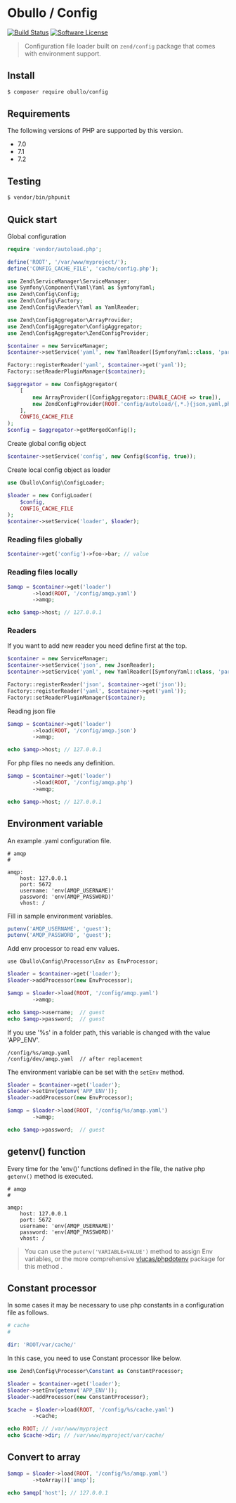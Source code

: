 
# Obullo / Config

[![Build Status](https://travis-ci.org/obullo/Config.svg?branch=master)](https://travis-ci.org/obullo/Config)
[![Software License](https://img.shields.io/badge/license-MIT-brightgreen.svg)](LICENSE.md)

> Configuration file loader built on `zend/config` package that comes with environment support.

## Install

``` bash
$ composer require obullo/config
```

## Requirements

The following versions of PHP are supported by this version.

* 7.0
* 7.1
* 7.2

## Testing

``` bash
$ vendor/bin/phpunit
```

## Quick start

Global configuration

```php
require 'vendor/autoload.php';

define('ROOT', '/var/www/myproject/');
define('CONFIG_CACHE_FILE', 'cache/config.php');

use Zend\ServiceManager\ServiceManager;
use Symfony\Component\Yaml\Yaml as SymfonyYaml;
use Zend\Config\Config;
use Zend\Config\Factory;
use Zend\Config\Reader\Yaml as YamlReader;

use Zend\ConfigAggregator\ArrayProvider;
use Zend\ConfigAggregator\ConfigAggregator;
use Zend\ConfigAggregator\ZendConfigProvider;

$container = new ServiceManager;
$container->setService('yaml', new YamlReader([SymfonyYaml::class, 'parse']));

Factory::registerReader('yaml', $container->get('yaml'));
Factory::setReaderPluginManager($container);

$aggregator = new ConfigAggregator(
    [
        new ArrayProvider([ConfigAggregator::ENABLE_CACHE => true]),
        new ZendConfigProvider(ROOT.'config/autoload/{,*.}{json,yaml,php}'),
    ],
    CONFIG_CACHE_FILE
);
$config = $aggregator->getMergedConfig();
```

Create global config object

```php
$container->setService('config', new Config($config, true));  
```

Create local config object as loader

```php
use Obullo\Config\ConfigLoader;

$loader = new ConfigLoader(
    $config,
    CONFIG_CACHE_FILE
);
$container->setService('loader', $loader);
```

### Reading files globally

```php
$container->get('config')->foo->bar; // value
```

### Reading files locally

```php
$amqp = $container->get('loader')
        ->load(ROOT, '/config/amqp.yaml')
        ->amqp;

echo $amqp->host; // 127.0.0.1
```

### Readers

If you want to add new reader you need define first at the top.

```php
$container = new ServiceManager;
$container->setService('json', new JsonReader);
$container->setService('yaml', new YamlReader([SymfonyYaml::class, 'parse']));

Factory::registerReader('json', $container->get('json'));
Factory::registerReader('yaml', $container->get('yaml'));
Factory::setReaderPluginManager($container);
```

Reading json file

```php
$amqp = $container->get('loader')
        ->load(ROOT, '/config/amqp.json')
        ->amqp;

echo $amqp->host; // 127.0.0.1
```

For php files no needs any definition.

```php
$amqp = $container->get('loader')
        ->load(ROOT, '/config/amqp.php')
        ->amqp;

echo $amqp->host; // 127.0.0.1
```

## Environment variable

An example .yaml configuration file.

```
# amqp
# 

amqp:
    host: 127.0.0.1
    port: 5672
    username: 'env(AMQP_USERNAME)'
    password: 'env(AMQP_PASSWORD)'
    vhost: /
```

Fill in sample environment variables.

```php
putenv('AMQP_USERNAME', 'guest');
putenv('AMQP_PASSWORD', 'guest');
```

Add env processor to read env values.

```
use Obullo\Config\Processor\Env as EnvProcessor;
```

```php
$loader = $container->get('loader');
$loader->addProcessor(new EnvProcessor);

$amqp = $loader->load(ROOT, '/config/amqp.yaml')
        ->amqp;

echo $amqp->username;  // guest
echo $amqp->password;  // guest
```

If you use '%s' in a  folder path, this variable is changed with the value 'APP_ENV'.

```
/config/%s/amqp.yaml
/config/dev/amqp.yaml  // after replacement
```

The environment variable can be set with the `setEnv` method.

```php
$loader = $container->get('loader');
$loader->setEnv(getenv('APP_ENV'));
$loader->addProcessor(new EnvProcessor);

$amqp = $loader->load(ROOT, '/config/%s/amqp.yaml')
        ->amqp;

echo $amqp->password;  // guest
```

## getenv() function

Every time for the 'env()' functions defined in the file, the native php `getenv()` method is executed.

```
# amqp
# 

amqp:
    host: 127.0.0.1
    port: 5672
    username: 'env(AMQP_USERNAME)'
    password: 'env(AMQP_PASSWORD)'
    vhost: /
```

> You can use the `putenv('VARIABLE=VALUE')` method to assign Env variables, or the more comprehensive <a href="https://packagist.org/packages/vlucas/phpdotenv">vlucas/phpdotenv</a> package for this method .

## Constant processor

In some cases it may be necessary to use php constants in a configuration file as follows.

```php
# cache
# 

dir: 'ROOT/var/cache/'
```

In this case, you need to use Constant processor like below.

```php
use Zend\Config\Processor\Constant as ConstantProcessor;

$loader = $container->get('loader');
$loader->setEnv(getenv('APP_ENV'));
$loader->addProcessor(new ConstantProcessor);

$cache = $loader->load(ROOT, '/config/%s/cache.yaml')
        ->cache;

echo ROOT; // /var/www/myproject
echo $cache->dir; // /var/www/myproject/var/cache/
```

## Convert to array

```php
$amqp = $loader->load(ROOT, '/config/%s/amqp.yaml')
        ->toArray()['amqp'];

echo $amqp['host']; // 127.0.0.1
```